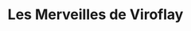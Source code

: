 ---
title: "Les Merveilles de Viroflay"
url: /viroflay/les-merveilles-de-viroflay/
shop: Kleidung
---